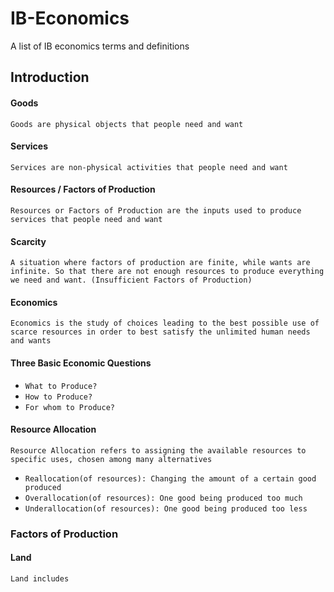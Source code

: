 # IB-Economics
A list of IB economics terms and definitions

## Introduction

#### Goods
`Goods are physical objects that people need and want`

#### Services
`Services are non-physical activities that people need and want`

#### Resources / Factors of Production
`Resources or Factors of Production are the inputs used to produce services that people need and want`

#### Scarcity
`A situation where factors of production are finite, while wants are infinite. So that there are not enough resources to produce everything we need and want. (Insufficient Factors of Production)`

#### Economics
`Economics is the study of choices leading to the best possible use of scarce resources in order to best satisfy the unlimited human needs and wants`

#### Three Basic Economic Questions

- `What to Produce?`
- `How to Produce?`
- `For whom to Produce?`

#### Resource Allocation
`Resource Allocation refers to assigning the available resources to specific uses, chosen among many alternatives`

- `Reallocation(of resources): Changing the amount of a certain good produced`
- `Overallocation(of resources): One good being produced too much`
- `Underallocation(of resources): One good being produced too less`


### Factors of Production

#### Land
`Land includes`
